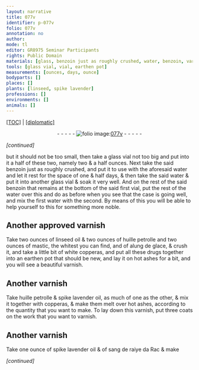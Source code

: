 ```yaml
---
layout: narrative
title: 077v
identifier: p-077v
folio: 077v
annotation: no
author:
mode: tl
editor: GR8975 Seminar Participants
rights: Public Domain
materials: [glass, benzoin just as roughly crushed, water, benzoin, varnish, linseed oil, huille petrolle, mastic, alung de glace, white copperas, drugs, earthen, ashes, spike lavender oil, copperas, sang de raiye da Rac]
tools: [glass vial, vial, earthen pot]
measurements: [ounces, days, ounce]
bodyparts: []
places: []
plants: [linseed, spike lavender]
professions: []
environments: []
animals: []
---
```


<p><a href="{{ site.baseurl }}/translation/">[TOC]</a> | <a href="{{ site.baseurl }}/texts/p-077v_tc/" target="_blank">[diplomatic]</a></p><div class="folio" align="center">- - - - - <a href="http://gallica.bnf.fr/ark:/12148/btv1b10500001g/f160.image" target="_blank"><img src="https://cu-mkp.github.io/2017-workshop-edition/assets/photo-icon.png" alt="folio image: " style="display:inline-block; margin-bottom:-3px;"/>077v</a> - - - - - </div>  
 
*[continued]*
  
but it should not be too small, then take <span class="del"></span> a <span class="tl"><span class="m">glass</span> vial</span> not too big and put into it a half of these two, namely two & a half <span class="ms">ounces</span>. Next take the said <span class="m">benzoin just as roughly crushed</span>, and put it to use with the aforesaid <span class="m">water</span> and let it rest for the space of one & half <span class="ms"><span class="tmp">days</span></span>, & then take the said <span class="m">water</span> & put it into another <span class="tl"><span class="m">glass</span> vial</span> & soak it very well. And on the rest of the said <span class="m">benzoin</span> that remains at the bottom of the said first <span class="tl">vial</span>, put the rest of the <span class="m">water</span> over this and do as before when you see that the case is going well, and mix the first <span class="m">water</span> with the second. By means of this you will be able to help yourself to this for something more noble.
 
 
  

## Another approved <span class="m">varnish</span>

 
Take two <span class="ms">ounces</span> of <span class="m"><span class="pa">linseed</span> oil</span> & two <span class="ms">ounces</span> of <span class="m">huille petrolle</span> and two <span class="ms">ounces</span> of <span class="m">mastic</span>, the whitest you can find, and of <span class="m">alung de glace</span>, & crush it, and take a little bit of <span class="m">white copperas</span>, and put all these <span class="m">drugs</span> together into an <span class="tl"><span class="m">earthen</span> pot</span> that should be new, and lay it on hot <span class="m">ashes</span> for a bit, and you will see a beautiful <span class="m">varnish</span>.
 
 
  

## Another <span class="m">varnish</span>

 
Take <span class="m">huille petrolle</span> & <span class="m"><span class="pa">spike lavender</span> oil</span>, as much of one as the other, & mix it together with <span class="m">copperas</span>, & make them melt over hot <span class="m">ashes</span>, according to the quantity that you want to make. To lay down this <span class="m">varnish</span>, put three coats on the work that you want to varnish.
 
 
  

## Another <span class="m">varnish</span>

 
Take one <span class="ms">ounce</span> of <span class="m"><span class="pa">spike lavender</span> oil</span> & of <span class="m">sang <span class="del">de ra<span class="del">i</span><span class="add">y</span>e</span> <span class="add">da Rac</span></span> & make
 
*[continued]*
 
